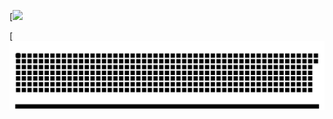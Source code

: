 [![](https://github.com/swarna-lohitt/swarna-lohitt/blob/main/chat.svg)

[![](https://github.com/swarna-lohitt/swarna-lohitt/blob/main/github-contribution-grid-snake.svg)
